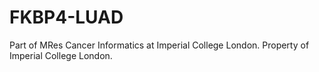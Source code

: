 # FKBP4-LUAD
Part of MRes Cancer Informatics at Imperial College London. Property of Imperial College London. 

